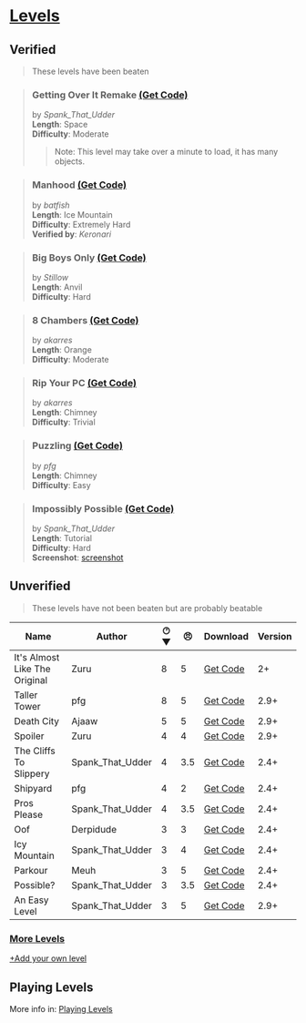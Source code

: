 # [Levels](https://pfgithub.github.io/goilevelmod/levels.html)

## Verified

> These levels have been beaten

> ### **Getting Over It Remake** [(Get Code)](levels/gettingOverItRemake.txt)
> by *Spank_That_Udder*  
> **Length**: Space  
> **Difficulty**: Moderate  
> > Note: This level may take over a minute to load, it has many objects.

> ### **Manhood** [(Get Code)](levels/manhood.txt)  
> by *batfish*  
> **Length**: Ice Mountain  
> **Difficulty**: Extremely Hard  
> **Verified by**: *Keronari*  

> ### **Big Boys Only** [(Get Code)](levels/bigBoysOnly.txt)  
> by *Stillow*  
> **Length**: Anvil  
> **Difficulty**: Hard  

> ### **8 Chambers** [(Get Code)](levels/8chambers.txt)  
> by *akarres*  
> **Length**: Orange  
> **Difficulty**: Moderate  

> ### **Rip Your PC** [(Get Code)](levels/ripYourPC.txt)  
> by *akarres*  
> **Length**: Chimney  
> **Difficulty**: Trivial  

> ### **Puzzling** [(Get Code)](levels/puzzling.txt)  
> by *pfg*  
> **Length**: Chimney  
> **Difficulty**: Easy  

> ### **Impossibly Possible** [(Get Code)](levels/ImpossiblyPossible.txt)  
> by *Spank_That_Udder*  
> **Length**: Tutorial  
> **Difficulty**: Hard  
> **Screenshot**: [screenshot](https://i.imgur.com/PQAl7hr.png)

## Unverified

> These levels have not been beaten but are probably beatable

| Name                           | Author    | 🕐︎ ▼ | 😠︎ | Download                                        | Version |
|--------------------------------|-----------|-----|-----|-------------------------------------------------| -- |
| It's Almost Like The Original       | Zuru | 8   | 5   | [Get Code](levels/itsAlmostLikeTheOriginal.txt) | 2+ | 
| Taller Tower                         | pfg | 8   | 5   | [Get Code](levels/tallertower.txt)              | 2.9+ |
| Death City                         | Ajaaw | 5   | 5   | [Get Code](levels/Death_City.txt)               | 2.9+ |
| Spoiler                             | Zuru | 4   | 4   | [Get Code](levels/spoiler.txt)                  | 2.9+ |
| The Cliffs To Slippery  | Spank_That_Udder | 4   | 3.5 | [Get Code](levels/theCliffsToSlippery.txt)      | 2.4+ |
| Shipyard                             | pfg | 4   | 2   | [Get Code](levels/shipyard.txt)                 | 2.4+ |
| Pros Please             | Spank_That_Udder | 4   | 3.5 | [Get Code](levels/prosPlease.txt)               | 2.4+ |
| Oof                            | Derpidude | 3   | 3   | [Get Code](levels/oof.txt)                      | 2.4+ |
| Icy Mountain            | Spank_That_Udder | 3   | 4   | [Get Code](levels/icyMountain.txt)              | 2.4+ |
| Parkour                             | Meuh | 3   | 5   | [Get Code](levels/parkour.txt)                  | 2.4+ |
| Possible?               | Spank_That_Udder | 3   | 3.5 | [Get Code](levels/possible.txt)                 | 2.4+ |
| An Easy Level           | Spank_That_Udder | 3   | 5   | [Get Code](levels/AnEasyLevel.txt)              | 2.9+ |

<!--
🕐︎ Where does your level end?
1 = Tutorial
2 = Chimney
3 = Furniture
4 = Orange
5 = Anvil
6 = Bucket
7 = Ice Mountain
8 = Space
-->

### [More Levels](https://github.com/pfgithub/goilevelmod/raw/master/levels/morelevels.zip)

[+Add your own level](https://github.com/pfgithub/goilevelmod/blob/master/README.md#sharing-levels)

## Playing Levels

More info in: [Playing Levels](https://pfgithub.github.io/goilevelmod/index#playing-levels)
